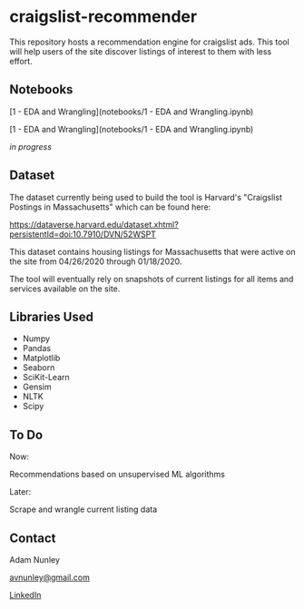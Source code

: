 # craigslist-recommender

This repository hosts a recommendation engine for craigslist ads. This tool will help users of the site discover listings of interest to them with less effort.

## Notebooks

[1 - EDA and Wrangling](notebooks/1 - EDA and Wrangling.ipynb)

[1 - EDA and Wrangling](notebooks/1 - EDA and Wrangling.ipynb)

_in progress_

## Dataset

The dataset currently being used to build the tool is Harvard's "Craigslist Postings in Massachusetts" which can be found here:

https://dataverse.harvard.edu/dataset.xhtml?persistentId=doi:10.7910/DVN/52WSPT

This dataset contains housing listings for Massachusetts that were active on the site from 04/26/2020 through 01/18/2020.

The tool will eventually rely on snapshots of current listings for all items and services available on the site.

## Libraries Used
- Numpy
- Pandas
- Matplotlib
- Seaborn
- SciKit-Learn
- Gensim
- NLTK
- Scipy

## To Do

Now:

Recommendations based on unsupervised ML algorithms

Later:

Scrape and wrangle current listing data

## Contact
Adam Nunley

avnunley@gmail.com

[LinkedIn](https://www.linkedin.com/in/adamnunley)
